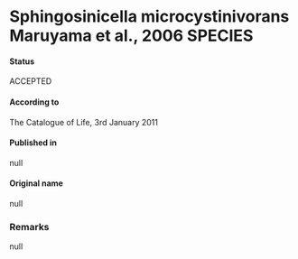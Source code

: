Sphingosinicella microcystinivorans Maruyama et al., 2006 SPECIES
=======

#### Status
ACCEPTED

#### According to
The Catalogue of Life, 3rd January 2011

#### Published in
null

#### Original name
null

### Remarks
null